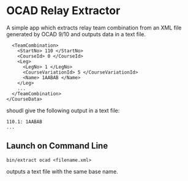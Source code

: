 OCAD Relay Extractor
====================

A simple app which extracts relay team combination from an XML file generated by OCAD 9/10 and outputs data in a text file.

```
  <TeamCombination>
    <StartNo> 110 </StartNo>
    <CourseId> 0 </CourseId>
    <Leg>
      <LegNo> 1 </LegNo>
      <CourseVariationId> 5 </CourseVariationId>
      <Name> 1AABAB </Name>
    </Leg>
    ...
  </TeamCombination>
</CourseData>
```

shoudl give the following output in a text file:

```
110.1: 1AABAB
...
```

Launch on Command Line
----------------------

```
bin/extract ocad <filename.xml>
```

outputs a text file with the same base name.
